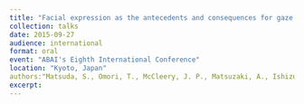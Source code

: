 ```yaml
---
title: "Facial expression as the antecedents and consequences for gaze behavior: Eye-tracking study in children with ASD"
collection: talks
date: 2015-09-27
audience: international
format: oral
event: "ABAI's Eighth International Conference"
location: "Kyoto, Japan"
authors:"Matsuda, S., Omori, T., McCleery, J. P., Matsuzaki, A., Ishizuka, Y., Naoi, N., Minagawa, Y., & Yamamoto, J."
excerpt: 
---
```

